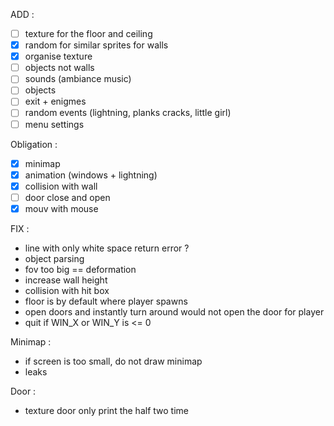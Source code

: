 ADD : 
- [ ] texture for the floor and ceiling
- [X] random for similar sprites for walls
- [X] organise texture
- [ ] objects not walls
- [ ] sounds (ambiance music)
- [ ] objects
- [ ] exit + enigmes
- [ ] random events (lightning, planks cracks, little girl)
- [ ] menu settings

Obligation :
- [x] minimap
- [x] animation (windows + lightning)
- [x] collision with wall
- [ ] door close and open
- [x] mouv with mouse

FIX :
<!-- - parsing, when search len of map need to suppr whitespace at the end -->
<!-- - Need to read directory for animation -->
<!-- - stop parsing if not valid caracter on the map -->
<!-- - Check if multiple definition of a texture incompatible -->
<!-- - Segfault when no default sprites for symbol in map -->
<!-- - makefile -->
<!-- - security on exiting the map is broken -->
- line with only white space return error ?
- object parsing
- fov too big == deformation
- increase wall height
- collision with hit box
- floor is by default where player spawns
- open doors and instantly turn around would not open the door for player
- quit if WIN_X or WIN_Y is <= 0

Minimap : 
- if screen is too small, do not draw minimap
- leaks

Door :
- texture door only print the half two time
<!-- - opti door open -->
<!-- - door parsing -->
<!-- - doors on side of map -->
